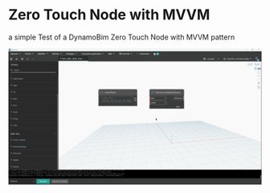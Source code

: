 # Zero Touch Node with MVVM

a simple Test of a DynamoBim Zero Touch Node with MVVM pattern

![](https://github.com/Cyril-Pop/Example_ZeroNode_with_MVVM/blob/master/Example_ZeroNode_with_MVVM/Ressources/test%20ZT%20MVVM.gif)


